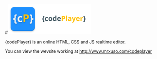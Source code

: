 #<img src="img/icon-dark.png" height="100px">

{codePlayer} is an online HTML, CSS and JS realtime editor.

You can view the wevsite working at http://www.mrxuso.com/codeplayer
